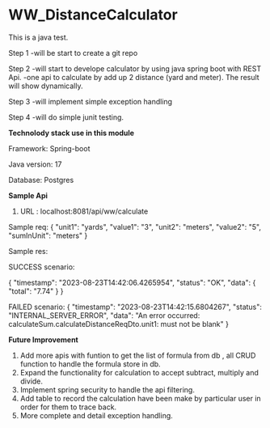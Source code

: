 # WW_DistanceCalculator
This is a java test.

Step 1 
-will be start to create a git repo

Step 2 
-will start to develope calculator by using java spring boot with REST Api.
-one api to calculate by add up 2 distance (yard and meter). The result will show dynamically.

Step 3
-will implement simple exception handling 

Step 4 
-will do simple junit testing.


**Technolody stack use in this module**

Framework: Spring-boot

Java version: 17

Database: Postgres


**Sample Api**

1. URL : localhost:8081/api/ww/calculate

Sample req:
{
  "unit1": "yards",
  "value1": "3",
  "unit2": "meters",
  "value2": "5",
  "sumInUnit": "meters"
}

Sample res:

SUCCESS scenario:

{
    "timestamp": "2023-08-23T14:42:06.4265954",
    "status": "OK",
    "data": {
        "total": "7.74"
    }
}

FAILED scenario:
{
    "timestamp": "2023-08-23T14:42:15.6804267",
    "status": "INTERNAL_SERVER_ERROR",
    "data": "An error occurred: calculateSum.calculateDistanceReqDto.unit1: must not be blank"
}


**Future Improvement**

1. Add more apis with funtion to get the list of formula from db , all CRUD function to handle the formula store in db.
2. Expand the functionality for calculation to accept subtract, multiply and divide.
3. Implement spring security to handle the api filtering.
4. Add table to record the calculation have been make by particular user in order for them to trace back.
5. More complete and detail exception handling.


